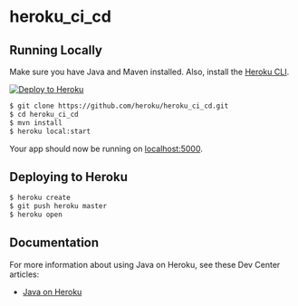# heroku_ci_cd
## Running Locally

Make sure you have Java and Maven installed.  Also, install the [Heroku CLI](https://cli.heroku.com/).

[![Deploy to Heroku](https://www.herokucdn.com/deploy/button.png)](https://heroku.com/deploy)

```sh
$ git clone https://github.com/heroku/heroku_ci_cd.git
$ cd heroku_ci_cd
$ mvn install
$ heroku local:start
```

Your app should now be running on [localhost:5000](http://localhost:5000/).

## Deploying to Heroku

```sh
$ heroku create
$ git push heroku master
$ heroku open
```

## Documentation

For more information about using Java on Heroku, see these Dev Center articles:

- [Java on Heroku](https://devcenter.heroku.com/categories/java)
